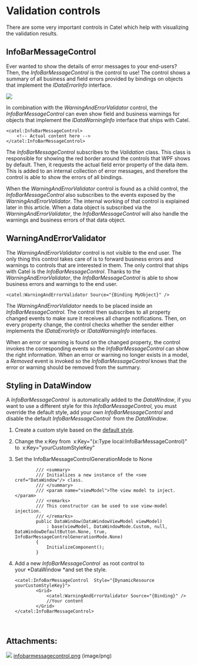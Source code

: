 # Validation controls

There are some very important controls in Catel which help with visualizing the validation results.

## InfoBarMessageControl

Ever wanted to show the details of error messages to your end-users? Then, the *InfoBarMessageControl* is the control to use! The control shows a summary of all business and field errors provided by bindings on objects that implement the *IDataErrorInfo* interface.

![](attachments/1900573/2195457.png)

In combination with the *WarningAndErrorValidator* control, the *InfoBarMessageControl* can even show field and business warnings for objects that implement the *IDataWarningInfo* interface that ships with Catel.

```
<catel:InfoBarMessageControl>
    <!-- Actual content here -->
</catel:InfoBarMessageControl>
```

The *InfoBarMessageControl* subscribes to the *Validation* class. This class is responsible for showing the red border around the controls that WPF shows by default. Then, it requests the actual field error property of the data item. This is added to an internal collection of error messages, and therefore the control is able to show the errors of all bindings.

When the *WarningAndErrorValidator* control is found as a child control, the *InfoBarMessageControl* also subscribes to the events exposed by the *WarningAndErrorValidator*. The internal working of that control is explained later in this article. When a data object is subscribed via the *WarningAndErrorValidator*, the *InfoBarMessageControl* will also handle the warnings and business errors of that data object.

## WarningAndErrorValidator

The *WarningAndErrorValidator* control is not visible to the end user. The only thing this control takes care of is to forward business errors and warnings to controls that are interested in them. The only control that ships with Catel is the *InfoBarMessageControl*. Thanks to the *WarningAndErrorValidator*, the *InfoBarMessageControl* is able to show business errors and warnings to the end user.

```
<catel:WarningAndErrorValidator Source="{Binding MyObject}" />
```

The *WarningAndErrorValidator* needs to be placed inside an *InfoBarMessageControl*. The control then subscribes to all property changed events to make sure it receives all change notifications. Then, on every property change, the control checks whether the sender either implements the *IDataErrorInfo* or *IDataWarningInfo* interfaces.

When an error or warning is found on the changed property, the control invokes the corresponding events so the *InfoBarMessageControl* can show the right information. When an error or warning no longer exists in a model, a *Removed* event is invoked so the *InfoBarMessageControl* knows that the error or warning should be removed from the summary.

## Styling in DataWindow

A *InfoBarMessageControl*  is automatically added to the *DataWindow*, if you want to use a different style for this *InfoBarMessageControl,* you must override the default style, add your own *InfoBarMessageControl* and disable the default *InfoBarMessageControl*  from the *DataWindow*.

1.  Create a custom style based on the [default style](https://github.com/Catel/Catel/blob/552fdff2990cbce9c963b94796dbe09b5fb52ee6/src/Catel.MVVM/Catel.MVVM.NET40/Themes/InfoBarMessageControl.generic.xaml).
2.  Change the x:Key from  x:Key="{x:Type local:InfoBarMessageControl}" to  x:Key="yourCustomStyleKey"
3.  Set the InfoBarMessageControlGenerationMode to None

    ``` {.c# data-syntaxhighlighter-params="brush: c#; gutter: false; theme: Confluence" data-theme="Confluence" style="brush: c#; gutter: false; theme: Confluence"}
            /// <summary>
            /// Initializes a new instance of the <see cref="DataWindow"/> class.
            /// </summary>
            /// <param name="viewModel">The view model to inject.</param>
            /// <remarks>
            /// This constructor can be used to use view-model injection.
            /// </remarks>
            public DataWindow(DataWindowViewModel viewModel)
                : base(viewModel, DataWindowMode.Custom, null, DataWindowDefaultButton.None, true, InfoBarMessageControlGenerationMode.None)
            {
                InitializeComponent();
            }
    ```

4.  Add a new *InfoBarMessageControl*  as root control to your *DataWindow *and set the style.

    ```
    <catel:InfoBarMessageControl  Style="{DynamicResource yourCustomStyleKey}">
            <Grid>
                <catel:WarningAndErrorValidator Source="{Binding}" />
                //Your content 
            </Grid>
    </catel:InfoBarMessageControl>
    ```

 

## Attachments:

![](images/icons/bullet_blue.gif) [infobarmessagecontrol.png](attachments/1900573/2195457.png) (image/png)

